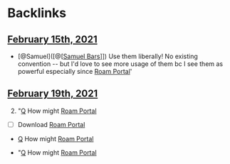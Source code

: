 
# Backlinks
## [February 15th, 2021](<February 15th, 2021.md>)
- [@Samuel]([@[[Samuel Bars](<@[[Samuel Bars.md>)]]) Use them liberally! No existing convention -- but I'd love to see more usage of them bc I see them as powerful especially since [Roam Portal](<Roam Portal.md>)'

## [February 19th, 2021](<February 19th, 2021.md>)
2. "[Q](<Q.md>) How might [Roam Portal](<Roam Portal.md>)

- [ ] Download [Roam Portal](<Roam Portal.md>)

- [Q](<Q.md>) How might [Roam Portal](<Roam Portal.md>)

- "[Q](<Q.md>) How might [Roam Portal](<Roam Portal.md>)

